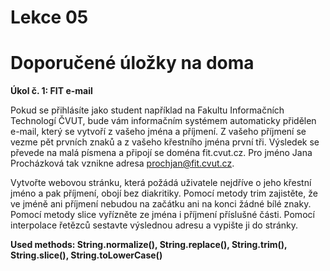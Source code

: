 # Lekce 05
# Doporučené úložky na doma

<strong>Úkol č. 1: FIT e-mail</strong>

Pokud se přihlásíte jako student například na Fakultu Informačních Technologí ČVUT, bude vám informačním systémem automaticky přidělen e-mail, který se vytvoří z vašeho jména a příjmení. Z vašeho příjmení se vezme pět prvních znaků a z vašeho křestního jména první tři. Výsledek se převede na malá písmena a připojí se doména fit.cvut.cz. Pro jméno Jana Procházková tak vznikne adresa prochjan@fit.cvut.cz.

Vytvořte webovou stránku, která požádá uživatele nejdříve o jeho křestní jméno a pak příjmení, obojí bez diakritiky.
Pomocí metody trim zajistěte, že ve jméně ani příjmení nebudou na začátku ani na konci žádné bílé znaky.
Pomocí metody slice vyřízněte ze jména i příjmení příslušné části.
Pomocí interpolace řetězců sestavte výslednou adresu a vypište ji do stránky.

<strong>Used methods: String.normalize(), String.replace(), String.trim(), String.slice(), String.toLowerCase()</strong>
